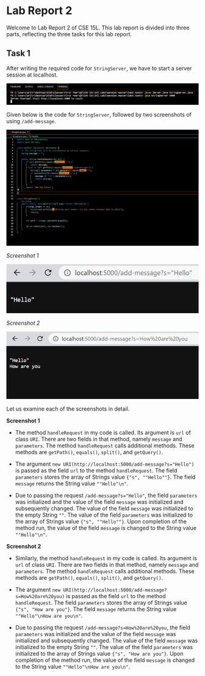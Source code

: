 Lab Report 2
=============
Welcome to Lab Report 2 of CSE 15L. This lab report is divided into three parts, reflecting the three tasks for this lab report.

Task 1
------

After writing the required code for `StringServer`, we have to start a server session at localhost. 

![Image](localhost_connect.png)

Given below is the code for `StringServer`, followed by two screenshots of using `/add-message`.

![Image](stringserver.png)

*Screenshot 1*

![Image](localhost_str_1.png)

*Screenshot 2*

![Image](localhost_str_2.png)

Let us examine each of the screenshots in detail.

**Screenshot 1**

* The method `handleRequest` in my code is called. Its argument is `url` of class `URI`. There are two fields in that method, namely `message` and `parameters`. The method `handleRequest` calls additional methods. These methods are `getPath()`, `equals()`, `split()`, and `getQuery()`.

* The argument `new URI(http://localhost:5000/add-message?s="Hello")` is passed as the field `url` to the method `handleRequest`. The field `parameters` stores the array of Strings value `{"s", ""Hello""}`. The field `message` returns the String value `""Hello"\n"`.

* Due to passing the request `/add-message?s="Hello"`, the field `parameters` was initialized and the value of the field `message` was initialized and subsequently changed. The value of the field `message` was initialized to the empty String `""`. The value of the field  `parameters` was initialized to the array of Strings value `{"s", ""Hello""}`. Upon completion of the method run, the value of the field `message` is changed to the String value  `""Hello"\n"`. 

**Screenshot 2**

* Similarly, the method `handleRequest` in my code is called. Its argument is `url` of class `URI`. There are two fields in that method, namely `message` and `parameters`. The method `handleRequest` calls additional methods. These methods are `getPath()`, `equals()`, `split()`, and `getQuery()`.

* The argument `new URI(http://localhost:5000/add-message?s=How%20are%20you)` is passed as the field `url` to the method `handleRequest`. The field `parameters` stores the array of Strings value `{"s", "How are you"}`. The field `message` returns the String value `""Hello"\nHow are you\n"`.

* Due to passing the request `/add-message?s=How%20are%20you`, the field `parameters` was initialized and the value of the field `message` was initialized and subsequently changed. The value of the field `message` was initialized to the empty String `""`. The value of the field  `parameters` was initialized to the array of Strings value `{"s", "How are you"}`. Upon completion of the method run, the value of the field `message` is changed to the String value  `""Hello"\nHow are you\n"`. 
